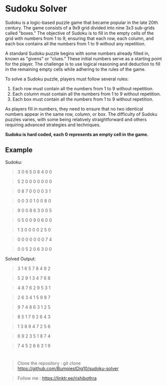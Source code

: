 # Sudoku Solver
Sudoku is a logic-based puzzle game that became popular in the late 20th century. The game consists of a 9x9 grid divided into nine 3x3 sub-grids called "boxes." The objective of Sudoku is to fill in the empty cells of the grid with numbers from 1 to 9, ensuring that each row, each column, and each box contains all the numbers from 1 to 9 without any repetition.

A standard Sudoku puzzle begins with some numbers already filled in, known as "givens" or "clues." These initial numbers serve as a starting point for the player. The challenge is to use logical reasoning and deduction to fill in the remaining empty cells while adhering to the rules of the game.

To solve a Sudoku puzzle, players must follow several rules:

1. Each row must contain all the numbers from 1 to 9 without repetition.
2. Each column must contain all the numbers from 1 to 9 without repetition.
3. Each box must contain all the numbers from 1 to 9 without repetition.

As players fill in numbers, they need to ensure that no two identical numbers appear in the same row, column, or box. The difficulty of Sudoku puzzles varies, with some being relatively straightforward and others requiring advanced strategies and techniques.

<b> Sudoku is hard coded, each 0 represents an empty cell in the game. </b>

## Example
Sudoku:

> 3 0 6 5 0 8 4 0 0

> 5 2 0 0 0 0 0 0 0

> 0 8 7 0 0 0 0 3 1

> 0 0 3 0 1 0 0 8 0

> 9 0 0 8 6 3 0 0 5

> 0 5 0 0 9 0 6 0 0

> 1 3 0 0 0 0 2 5 0

> 0 0 0 0 0 0 0 7 4

> 0 0 5 2 0 6 3 0 0

Solved Output:

> 3 1 6 5 7 8 4 9 2

> 5 2 9 1 3 4 7 6 8

> 4 8 7 6 2 9 5 3 1

> 2 6 3 4 1 5 9 8 7

> 9 7 4 8 6 3 1 2 5

> 8 5 1 7 9 2 6 4 3

> 1 3 8 9 4 7 2 5 6

> 6 9 2 3 5 1 8 7 4

> 7 4 5 2 8 6 3 1 9

#

> Clone the repository : git clone https://github.com/BumpiestDig10/sudoku-solver

> Follow me : https://linktr.ee/rishibothra